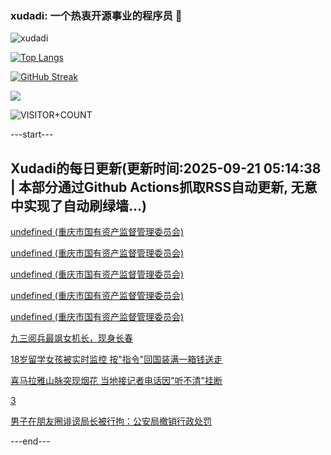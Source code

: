 ### xudadi: 一个热衷开源事业的程序员 👋

![xudadi](https://github-readme-stats-git-masterorgs-github-readme-stats-team.vercel.app/api?username=xudadi)

[![Top Langs](https://github-readme-stats.vercel.app/api/top-langs/?username=xudadi)](https://github.com/anuraghazra/github-readme-stats)

[![GitHub Streak](https://streak-stats.demolab.com?user=xudadi&locale=zh_Hans)](https://git.io/streak-stats)

![](https://raw.githubusercontent.com/xudadi/xudadi/main/assets/github-contribution-grid-snake.svg)

![VISITOR+COUNT](https://komarev.com/ghpvc/?username=xudadi&label=VISITOR+COUNT)


---start---

## Xudadi的每日更新(更新时间:2025-09-21 05:14:38 | 本部分通过Github Actions抓取RSS自动更新, 无意中实现了自动刷绿墙...)

[undefined (重庆市国有资产监督管理委员会)](https://dadilab.github.io/feeds/all.xml)

[undefined (重庆市国有资产监督管理委员会)](https://dadilab.github.io/feeds/all.xml)

[undefined (重庆市国有资产监督管理委员会)](https://dadilab.github.io/feeds/all.xml)

[undefined (重庆市国有资产监督管理委员会)](https://dadilab.github.io/feeds/all.xml)

[undefined (重庆市国有资产监督管理委员会)](https://dadilab.github.io/feeds/all.xml)

[九三阅兵最飒女机长，现身长春](https://m.163.com/news/article/K9U5JBHM051482MP.html)

[18岁留学女孩被实时监控 按"指令"回国装满一箱钱送走](https://m.163.com/news/article/K9U4DE29053469LG.html)

[喜马拉雅山脉突现烟花 当地接记者电话因"听不清"挂断](https://m.163.com/news/article/K9U3F8C30514BE2Q.html)

[3](https://m.163.com/touch/news/sub/domestic)

[男子在朋友圈诽谤局长被行拘：公安局撤销行政处罚](https://m.163.com/news/article/K9U15E1R0530JPVV.html)

---end---
